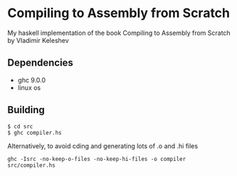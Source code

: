 # Compiling to Assembly from Scratch
My haskell implementation of the book Compiling to Assembly from Scratch by Vladimir Keleshev

## Dependencies
- ghc 9.0.0
- linux os

## Building

```
$ cd src
$ ghc compiler.hs
```

Alternatively, to avoid cding and generating lots of .o and .hi files

```
ghc -Isrc -no-keep-o-files -no-keep-hi-files -o compiler src/compiler.hs
```

